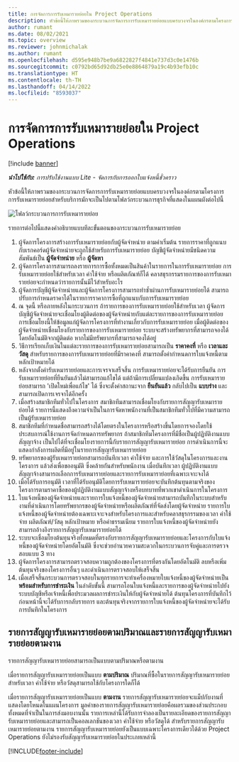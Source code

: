 ```yaml
---
title: การจัดการการรับเหมารายย่อยใน Project Operations
description: หัวข้อนี้ให้ภาพรวมของกระบวนการจัดการการรับเหมารายย่อยแบบครบวงจรในองค์กรตามโครงการโดยทั่วไป
author: rumant
ms.date: 08/02/2021
ms.topic: overview
ms.reviewer: johnmichalak
ms.author: rumant
ms.openlocfilehash: d595e948b7be9a6822827f4841e737d3c0e1476b
ms.sourcegitcommit: c0792bd65d92db25e0e8864879a19c4b93efb10c
ms.translationtype: HT
ms.contentlocale: th-TH
ms.lasthandoff: 04/14/2022
ms.locfileid: "8593037"
---
```

# <a name="subcontract-management-in-project-operations"></a>การจัดการการรับเหมารายย่อยใน Project Operations

[!include [banner](../../includes/dataverse-preview.md)]

_**นำไปใช้กับ:** การปรับใช้งานแบบ Lite - จัดการกับการออกใบแจ้งหนี้ชั่วคราว_

หัวข้อนี้ให้ภาพรวมของกระบวนการจัดการการรับเหมารายย่อยแบบครบวงจรในองค์กรตามโครงการ การรับเหมารายย่อยสำหรับบริการมักจะเป็นไปตามโฟลว์กระบวนการธุรกิจที่แสดงในแผนผังต่อไปนี้

![โฟลว์กระบวนการการรับเหมารายย่อย](../media/SubcontractingProcessFlow.png)

รายการต่อไปนี้แสดงคำอธิบายแบบทีละขั้นตอนของกระบวนการรับเหมารายย่อย

1. ผู้จัดการโครงการสร้างการรับเหมารายย่อยกับผู้จัดจำหน่าย ตามค่าเริ่มต้น รายการราคาที่ถูกแนบกับเรกคอร์ดผู้จัดจำหน่ายจะถูกใช้สำหรับการรับเหมารายย่อย บัญชีผู้จัดจำหน่ายมีชนิดความสัมพันธ์เป็น **ผู้จัดจำหน่าย** หรือ **ผู้จัดหา**
2. ผู้จัดการโครงการสามารถลงรายการการซื้อทั้งหมดเป็นสินค้าในรายการในการรับเหมารายย่อย การรับเหมารายย่อยใช้สำหรับเวลา ค่าใช้จ่าย หรือผลิตภัณฑ์ก็ได้ คลาสธุรกรรมรายการของการรับเหมารายย่อยจะกำหนดว่ารายการนั้นมีไว้สำหรับอะไร
3. ผู้จัดการบัญชีผู้จัดจำหน่ายและผู้จัดการโครงการสามารถทำซ้ำผ่านการรับเหมารายย่อยได้ สามารถปรับการกำหนดราคาได้ในรายการราคาการซื้อที่ถูกแนบกับการรับเหมารายย่อย
4. ณ จุดนี้ หรือภายหลังในกระบวนการ ถ้ารายการของการรับเหมารายย่อยใช้สำหรับเวลา ผู้จัดการบัญชีผู้จัดจำหน่ายจะเชื่อมโยงผู้ติดต่อของผู้จัดจำหน่ายกับแต่ละรายการของการรับเหมารายย่อย การเชื่อมโยงนี้ให้ข้อมูลแก่ผู้จัดการโครงการที่ทำงานเกี่ยวกับการรับเหมารายย่อย เมื่อผู้ติดต่อของผู้จัดจำหน่ายเชื่อมโยงกับรายการของการรับเหมารายย่อย ระบบจะสร้างทรัพยากรที่สามารถจองได้โดยอัตโนมัติจากผู้ติดต่อ หากไม่มีทรัพยากรที่สามารถจองได้อยู่
5. วิธีการเรียกเก็บเงินในแต่ละรายการของการรับเหมารายย่อยสามารถเป็น **ราคาคงที่** หรือ **เวลาและวัสดุ** สำหรับรายการของการรับเหมารายย่อยที่มีราคาคงที่ สามารถตั้งค่ากำหนดการใบแจ้งหนี้ตามหลักเป้าหมายได้
6.  หลังจากตั้งค่ารับเหมารายย่อยและการเจรจาเสร็จสิ้น การรับเหมารายย่อยจะได้รับการยืนยัน การรับเหมารายย่อยที่ยืนยันแล้วไม่สามารถแก้ไขได้ แต่ถ้ามีการเปลี่ยนแปลงเกิดขึ้น การรับเหมารายย่อยสามารถ 'เปิดใหม่เพื่อแก้ไข' ได้ ซึ่งจะตั้งค่าสถานะจาก **ยืนยันแล้ว** กลับไปเป็น **แบบร่าง** และสามารถเปิดการเจรจาได้อีกครั้ง 
7.  เมื่อสร้างสมาชิกทีมทั่วไปในโครงการ สมาชิกทีมสามารถเชื่อมโยงกับรายการสัญญารับเหมารายย่อยได้ รายการนี้แสดงถึงความจำเป็นในการจัดหาพนักงานที่เป็นสมาชิกทีมทั่วไปที่มีความสามารถเป็นผู้รับเหมารายย่อย
8.  สมาชิกทีมที่กำหนดชื่อสามารถสร้างได้โดยตรงในโครงการหรือสร้างขึ้นโดยการจองโดยใช้ประสบการณ์ใช้งานการจัดกำหนดการทรัพยากร ถ้าสมาชิกทีมโครงการที่มีชื่อเป็นผู้ปฏิบัติงานแบบสัญญาจ้าง เป็นไปได้ที่จะเชื่อมโยงรายการนี้กับรายการสัญญารับเหมารายย่อย การดำเนินการนี้จะแสดงกำลังการผลิตที่มีอยู่ในรายการสัญญารับเหมารายย่อย
9.  ทรัพยากรของผู้รับเหมารายย่อยสามารถบันทึกเวลา ค่าใช้จ่าย และการใช้วัสดุในโครงการและงานโครงการ แล้วส่งเพื่อขออนุมัติ ซึ่งคล้ายกันสำหรับพนักงาน เมื่อบันทึกเวลา ผู้ปฏิบัติงานแบบสัญญาจ้างสามารถเลือกการรับเหมารายย่อยและรายการรับเหมาราย่อยที่เฉพาะเจาะจงได้
10. เมื่อได้รับการอนุมัติ เวลาที่ได้รับอนุมัติโดยการรับเหมารายย่อยจะบันทึกต้นทุนตามจริงของโครงการตามราคาซื้อของผู้ปฏิบัติงานแบบสัญญาจ้างหรือบทบาทที่พวกเขาดำเนินการในโครงการ
11. ใบแจ้งหนี้ของผู้จัดจำหน่ายและรายการใบแจ้งหนี้ของผู้จัดจำหน่ายสามารถบันทึกในระบบสำหรับงานที่ดำเนินการโดยทรัพยากรของผู้จัดจำหน่ายหรือผลิตภัณฑ์ที่จัดส่งโดยผู้จัดจำหน่าย รายการใบแจ้งหนี้ของผู้จัดจำหน่ายต้องเฉพาะเจาะจงสำหรับโครงการและสำหรับคลาสธุรกรรมของเวลา ค่าใช้จ่าย ผลิตภัณฑ์/วัสดุ หลักเป้าหมาย หรือค่าธรรมเนียม รายการใบแจ้งหนี้ของผู้จัดจำหน่ายยังสามารถอ้างอิงรายการสัญญารับเหมารายย่อยได้
12. ระบบจะเชื่อมโยงต้นทุนจริงทั้งหมดที่ตรงกับรายการสัญญารับเหมารายย่อยและโครงการกับใบแจ้งหนี้ของผู้จัดจำหน่ายโดยอัตโนมัติ ซึ่งจะช่วยอำนวยความสะดวกในกระบวนการจับคู่และการตรวจสอบแบบ 3 ทาง
13. ผู้จัดการโครงการสามารถตรวจสอบความถูกต้องของโครงการที่ตรงกันโดยอัตโนมัติ ลบหรือเพิ่มต้นทุนจริงของโครงการอื่นๆ และดำเนินการตรวจสอบให้เสร็จสิ้น
14. เมื่อเสร็จสิ้นกระบวนการตรวจสอบในทุกรายการจะทำเครื่องหมายใบแจ้งหนี้ของผู้จัดจำหน่ายเป็น **พร้อมสำหรับการชำระเงิน** ในลำดับขั้นนี้ สามารถโอนใบแจ้งหนี้และรายการของผู้จัดจำหน่ายไปยังระบบบัญชีหรือเจ้าหนี้เพื่อประมวลผลการชำระเงินให้กับผู้จัดจำหน่ายได้ ต้นทุนโครงการที่บันทึกไว้ก่อนหน้านี้จะได้รับการกลับรายการ และต้นทุนจริงจากรายการใบแจ้งหนี้ของผู้จัดจำหน่ายจะได้รับการบันทึกในโครงการ

## <a name="quantity-based-subcontract-lines-and-work-based-subcontract-lines"></a>รายการสัญญารับเหมารายย่อยตามปริมาณและรายการสัญญารับเหมารายย่อยตามงาน

รายการสัญญารับเหมารายย่อยสามารถเป็นแบบตามปริมาณหรือตามงาน 

เมื่อรายการสัญญารับเหมารายย่อยเป็นแบบ **ตามปริมาณ** ปริมาณที่ซื้อในรายการสัญญารับเหมารายย่อยสำหรับเวลา ค่าใช้จ่าย หรือวัสดุสามารถใช้กับโครงการใดก็ได้

เมื่อรายการสัญญารับเหมารายย่อยเป็นแบบ **ตามงาน** รายการสัญญารับเหมารายย่อยจะแม็ปกับงานที่แสดงโดยโหนดในแผนโครงการ มูลค่าของรายการสัญญารับเหมารายย่อยคือผลรวมของส่วนประกอบทั้งหมดที่จำเป็นในการส่งมอบงานนั้น รายการเหล่านี้ได้รับการจำลองเป็นรายละเอียดของรายการสัญญารับเหมารายย่อยและสามารถเป็นคอลเลกชันของเวลา ค่าใช้จ่าย หรือวัสดุได้ สำหรับรายการสัญญารับเหมารายย่อยตามงาน รายการสัญญารับเหมารายย่อยยังเป็นแบบเฉพาะโครงการเดียวได้ด้วย Project Operations ยังไม่รองรับสัญญารับเหมารายย่อยในประเภทเหล่านี้

[!INCLUDE[footer-include](../../includes/footer-banner.md)]


